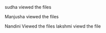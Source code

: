 
sudha viewed the files

Manjusha viewed the files

Nandini Viewed the files
 lakshmi viewd the file
